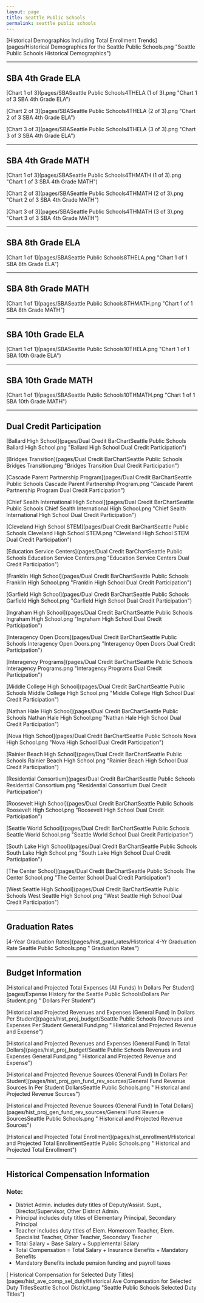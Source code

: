 ```yaml
---
layout: page
title: Seattle Public Schools
permalink: seattle public schools
---
```



[Historical Demographics Including Total Enrollment Trends](pages/Historical Demographics for the Seattle Public Schools.png "Seattle Public Schools Historical Demographics")

___

## SBA 4th Grade ELA

[Chart 1 of 3](pages/SBASeattle Public Schools4THELA (1 of 3).png "Chart 1 of 3 SBA 4th Grade ELA")

[Chart 2 of 3](pages/SBASeattle Public Schools4THELA (2 of 3).png "Chart 2 of 3 SBA 4th Grade ELA")

[Chart 3 of 3](pages/SBASeattle Public Schools4THELA (3 of 3).png "Chart 3 of 3 SBA 4th Grade ELA")


___

## SBA 4th Grade MATH

[Chart 1 of 3](pages/SBASeattle Public Schools4THMATH (1 of 3).png "Chart 1 of 3 SBA 4th Grade MATH")

[Chart 2 of 3](pages/SBASeattle Public Schools4THMATH (2 of 3).png "Chart 2 of 3 SBA 4th Grade MATH")

[Chart 3 of 3](pages/SBASeattle Public Schools4THMATH (3 of 3).png "Chart 3 of 3 SBA 4th Grade MATH")


___

## SBA 8th Grade ELA

[Chart 1 of 1](pages/SBASeattle Public Schools8THELA.png "Chart 1 of 1 SBA 8th Grade ELA")


___

## SBA 8th Grade MATH

[Chart 1 of 1](pages/SBASeattle Public Schools8THMATH.png "Chart 1 of 1 SBA 8th Grade MATH")


___

## SBA 10th Grade ELA

[Chart 1 of 1](pages/SBASeattle Public Schools10THELA.png "Chart 1 of 1 SBA 10th Grade ELA")


___

## SBA 10th Grade MATH

[Chart 1 of 1](pages/SBASeattle Public Schools10THMATH.png "Chart 1 of 1 SBA 10th Grade MATH")


___

## Dual Credit Participation

[Ballard High School](pages/Dual Credit BarChartSeattle Public Schools Ballard High School.png "Ballard High School Dual Credit Participation")

[Bridges Transition](pages/Dual Credit BarChartSeattle Public Schools Bridges Transition.png "Bridges Transition Dual Credit Participation")

[Cascade Parent Partnership Program](pages/Dual Credit BarChartSeattle Public Schools Cascade Parent Partnership Program.png "Cascade Parent Partnership Program Dual Credit Participation")

[Chief Sealth International High School](pages/Dual Credit BarChartSeattle Public Schools Chief Sealth International High School.png "Chief Sealth International High School Dual Credit Participation")

[Cleveland High School STEM](pages/Dual Credit BarChartSeattle Public Schools Cleveland High School STEM.png "Cleveland High School STEM Dual Credit Participation")

[Education Service Centers](pages/Dual Credit BarChartSeattle Public Schools Education Service Centers.png "Education Service Centers Dual Credit Participation")

[Franklin High School](pages/Dual Credit BarChartSeattle Public Schools Franklin High School.png "Franklin High School Dual Credit Participation")

[Garfield High School](pages/Dual Credit BarChartSeattle Public Schools Garfield High School.png "Garfield High School Dual Credit Participation")

[Ingraham High School](pages/Dual Credit BarChartSeattle Public Schools Ingraham High School.png "Ingraham High School Dual Credit Participation")

[Interagency Open Doors](pages/Dual Credit BarChartSeattle Public Schools Interagency Open Doors.png "Interagency Open Doors Dual Credit Participation")

[Interagency Programs](pages/Dual Credit BarChartSeattle Public Schools Interagency Programs.png "Interagency Programs Dual Credit Participation")

[Middle College High School](pages/Dual Credit BarChartSeattle Public Schools Middle College High School.png "Middle College High School Dual Credit Participation")

[Nathan Hale High School](pages/Dual Credit BarChartSeattle Public Schools Nathan Hale High School.png "Nathan Hale High School Dual Credit Participation")

[Nova High School](pages/Dual Credit BarChartSeattle Public Schools Nova High School.png "Nova High School Dual Credit Participation")

[Rainier Beach High School](pages/Dual Credit BarChartSeattle Public Schools Rainier Beach High School.png "Rainier Beach High School Dual Credit Participation")

[Residential Consortium](pages/Dual Credit BarChartSeattle Public Schools Residential Consortium.png "Residential Consortium Dual Credit Participation")

[Roosevelt High School](pages/Dual Credit BarChartSeattle Public Schools Roosevelt High School.png "Roosevelt High School Dual Credit Participation")

[Seattle World School](pages/Dual Credit BarChartSeattle Public Schools Seattle World School.png "Seattle World School Dual Credit Participation")

[South Lake High School](pages/Dual Credit BarChartSeattle Public Schools South Lake High School.png "South Lake High School Dual Credit Participation")

[The Center School](pages/Dual Credit BarChartSeattle Public Schools The Center School.png "The Center School Dual Credit Participation")

[West Seattle High School](pages/Dual Credit BarChartSeattle Public Schools West Seattle High School.png "West Seattle High School Dual Credit Participation")


___

## Graduation Rates

[4-Year Graduation Rates](pages/hist_grad_rates/Historical 4-Yr Graduation Rate Seattle Public Schools.png " Graduation Rates")


___

## Budget Information

[Historical and Projected Total Expenses (All Funds) In Dollars Per Student](pages/Expense History for the Seattle Public SchoolsDollars Per Student.png " Dollars Per Student")

[Historical and Projected Revenues and Expenses (General Fund) In Dollars Per Student](pages/hist_proj_budget/Seattle Public Schools Revenues and Expenses Per Student General Fund.png " Historical and Projected Revenue and Expense")

[Historical and Projected Revenues and Expenses (General Fund) In Total Dollars](pages/hist_proj_budget/Seattle Public Schools Revenues and Expenses General Fund.png " Historical and Projected Revenue and Expense")

[Historical and Projected Revenue Sources (General Fund) In Dollars Per Student](pages/hist_proj_gen_fund_rev_sources/General Fund Revenue Sources In Per Student DollarsSeattle Public Schools.png " Historical and Projected Revenue Sources")

[Historical and Projected Revenue Sources (General Fund) In Total Dollars](pages/hist_proj_gen_fund_rev_sources/General Fund Revenue SourcesSeattle Public Schools.png " Historical and Projected Revenue Sources")

[Historical and Projected Total Enrollment](pages/hist_enrollment/Historical and Projected Total EnrollmentSeattle Public Schools.png " Historical and Projected Total Enrollment")


___

## Historical Compensation Information
### Note:
- District Admin. includes duty titles of Deputy/Assist. Supt., Director/Supervisor, Other District Admin.
- Principal includes duty titles of Elementary Principal, Secondary Principal
- Teacher includes duty titles of Elem. Homeroom Teacher, Elem. Specialist Teacher, Other Teacher, Secondary Teacher
- Total Salary = Base Salary + Supplemental Salary
- Total Compensation = Total Salary + Insurance Benefits + Mandatory Benefits
- Mandatory Benefits include pension funding and payroll taxes

[ Historical Compensation for Selected Duty Titles](pages/hist_ave_comp_sel_duty/Historical Ave Compensation for Selected Duty TitlesSeattle School District.png "Seattle Public Schools Selected Duty Titles")

